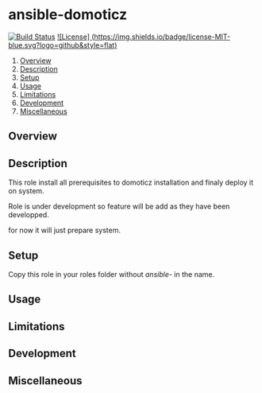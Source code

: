 # ansible-domoticz

[![Build Status](https://travis-ci.com/chubchubsancho/ansible-domoticz.svg?branch=master)](https://travis-ci.com/chubchubsancho/ansible-domoticz)
[![License] (https://img.shields.io/badge/license-MIT-blue.svg?logo=github&style=flat)](https://raw.githubusercontent.com/chubchubsancho/ansible-domoticz/master/LICENSE)

1. [Overview](#overview)
1. [Description](#role-description)
1. [Setup](#setup)
1. [Usage](#usage)
1. [Limitations](#limitations)
1. [Development](#development)
1. [Miscellaneous](#miscellaneous)

## Overview

## Description

This role install all prerequisites to domoticz installation and finaly deploy it on system.

Role is under development so feature will be add as they have been developped.

for now it will just prepare system.

## Setup

Copy this role in your roles folder without *ansible-* in the name.

## Usage

## Limitations

## Development

## Miscellaneous
